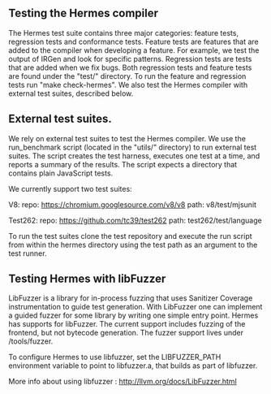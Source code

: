 ## Testing the Hermes compiler


The Hermes test suite contains three major categories: feature tests, regression
tests and conformance tests.  Feature tests are features that are added to the
compiler when developing a feature. For example, we test the output of IRGen and
look for specific patterns. Regression tests are tests that are added when we
fix bugs.  Both regression tests and feature tests are found under the "test/"
directory. To run the feature and regression tests run "make check-hermes".  We
also test the Hermes compiler with external test suites, described below.

## External test suites.

We rely on external test suites to test the Hermes compiler. We use the
run_benchmark script (located in the "utils/" directory) to run external test
suites. The script creates the test harness, executes one test at a time, and
reports a summary of the results. The script expects a directory that contains
plain JavaScript tests.

We currently support two test suites:

V8:
  repo: https://chromium.googlesource.com/v8/v8
  path: v8/test/mjsunit

Test262:
  repo: https://github.com/tc39/test262
  path: test262/test/language

To run the test suites clone the test repository and execute the run script from
within the hermes directory using the test path as an argument to the test
runner.

## Testing Hermes with libFuzzer

LibFuzzer is a library for in-process fuzzing that uses Sanitizer Coverage
instrumentation to guide test generation. With LibFuzzer one can implement a
guided fuzzer for some library by writing one simple entry point. Hermes has
supports for libFuzzer. The current support includes fuzzing of the frontend,
but not bytecode generation. The fuzzer support lives under /tools/fuzzer.

To configure Hermes to use libfuzzer, set the LIBFUZZER_PATH environment
variable to point to libfuzzer.a, that builds as part of libfuzzer.

More info about using libfuzzer : http://llvm.org/docs/LibFuzzer.html

